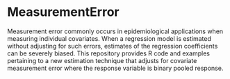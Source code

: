 # MeasurementError

Measurement error commonly occurs in epidemiological applications when measuring individual covariates. When a regression model is estimated without adjusting for such errors, estimates of the regression coefficients can be severely biased. This repository provides R code and examples pertaining to a new estimation technique that adjusts for covariate measurement error where the response variable is binary pooled response.

